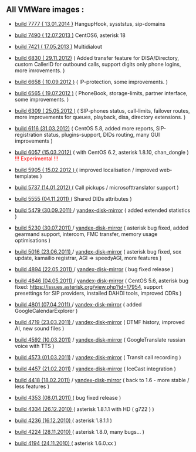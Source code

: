 ## All VMWare images : ##

  * [build 7777 ( 13.01.2014 )](http://home.sinn.ru/~gosha/cgi-bin/download.cgi?http://virtual-pbx.ru/downloads/VirtualPBX-1_7777.tar.bz2) HangupHook, sysststus, sip-domains

  * [build 7490 ( 12.07.2013 )](http://home.sinn.ru/~gosha/cgi-bin/download.cgi?http://virtual-pbx.ru/downloads/VirtualPBX-CentOS6-1_7490.tar.bz2) CentOS6, asterisk 18

  * [build 7421 ( 17.05.2013 )](http://home.sinn.ru/~gosha/cgi-bin/download.cgi?http://virtual-pbx.ru/downloads/VirtualPBX-1_7421.tar.bz2) Multidialout

  * [build 6830 ( 29.11.2012)](http://home.sinn.ru/~gosha/cgi-bin/download.cgi?http://narod.ru/disk/64112535001.5aee33a132c451fc5af92042c41b78f3/VirtualPBX-1_6830.tar.bz2.html) ( Added transfer feature for DISA/Directory, custom CallerID for outbound calls, support digits only phone logins, more imrovements. )

  * [build 6658 ( 10.09.2012 )](http://home.sinn.ru/~gosha/cgi-bin/download.cgi?http://narod.ru/disk/60809232001.ee874bc57a8df172ab75a5cf6f5d9037/VirtualPBX-1_6658.tar.bz2.html) ( IP-protection, some improvements. )

  * [build 6565 ( 19.07.2012 )](http://home.sinn.ru/~gosha/cgi-bin/download.cgi?http://narod.ru/disk/57007181001.7dca7f1c1a3f7666e7cedc05f5e31387/VirtualPBX-1_6565.tar.bz2.html) ( PhoneBook, storage-limits, partner interface, some improvements. )

  * [build 6309 ( 25.05.2012 )](http://home.sinn.ru/~gosha/cgi-bin/download.cgi?http://narod.ru/disk/50459488001.e70b26d46dd68fdab63cf565ff3ef835/VirtualPBX-1_6309.tar.bz2.html) ( SIP-phones status, call-limits, failover routes, more improvements for queues, playback, disa, directory extensions. )

  * [build 6116 (31.03.2012)](http://home.sinn.ru/~gosha/cgi-bin/download.cgi?http://narod.ru/disk/44779114001.a475be986775503485720a018e04a3d0/VirtualPBX-1_6116.tar.bz2.html) ( CentOS 5.8, added more reports, SIP-registration status, plugins-support, DIDs routing, many GUI improvements )

  * [build 6057 (15.03.2012)](http://home.sinn.ru/~gosha/cgi-bin/download.cgi?http://narod.ru/disk/43762234001.a5c2e359deac5864b5ea26a81fe833f8/VirtualPBX-CentOS6-1_6057.tar.bz2.html) ( with CentOS 6.2, asterisk 1.8.10, chan\_dongle ) <font color='red'>!!! Experimental !!!</font>

  * [build 5905 ( 15.02.2012 ) ](http://home.sinn.ru/~gosha/cgi-bin/download.cgi?http://narod.ru/disk/40769628001/VirtualPBX-1_5905.tar.bz2.html) ( improved localisation / improved web-templates )

  * [build 5737 (14.01.2012) ](http://home.sinn.ru/~gosha/cgi-bin/download.cgi?http://narod.ru/disk/37598940001/VirtualPBX-1_5737.tar.bz2.html) ( Call pickups / microsofttranslator support )

  * [build 5555 (04.11.2011) ](http://home.sinn.ru/~gosha/cgi-bin/download.cgi?http://narod.ru/disk/30493799001/VirtualPBX-1_5555.tar.bz2.html) ( Shared DIDs attributes )

  * [build 5479 (30.09.2011) ](http://home.sinn.ru/~gosha/cgi-bin/download.cgi?http://www.easy-share.com/F4AC6334EC0711E09676002481FAD55A/VirtualPBX-1_5479.tar.bz2)  / [yandex-disk-mirror](http://home.sinn.ru/~gosha/cgi-bin/download.cgi?http://narod.ru/disk/26532162001/VirtualPBX-1_5479.tar.bz2.html) ( added extended statistics )

  * [build 5230 (30.07.2011) ](http://home.sinn.ru/~gosha/cgi-bin/download.cgi?http://www.easy-share.com/1917002865/VirtualPBX-1_5230.tar.bz2)  / [yandex-disk-mirror](http://home.sinn.ru/~gosha/cgi-bin/download.cgi?http://narod.ru/disk/20359318001/VirtualPBX-1_5230.tar.bz2.html) ( asterisk bug fixed, added gearmand support, intercom, FMC transfer, memory usage optimisations )

  * [build 5016 (23.06.2011) ](http://home.sinn.ru/~gosha/cgi-bin/download.cgi?http://www.easy-share.com/1916242659/VirtualPBX-1_5016.tar.bz2)  / [yandex-disk-mirror](http://home.sinn.ru/~gosha/cgi-bin/download.cgi?http://narod.ru/disk/16912336001/VirtualPBX-1_5016.tar.bz2.html) ( asterisk bug fixed, sox update, kamailio registrar, AGI => speedyAGI, more features )

  * [build 4894 (22.05.2011) ](http://home.sinn.ru/~gosha/cgi-bin/download.cgi?http://www.easy-share.com/1915613876/VirtualPBX-1_4894.tar.bz2)  / [yandex-disk-mirror](http://home.sinn.ru/~gosha/cgi-bin/download.cgi?http://narod.ru/disk/13724648001/VirtualPBX-1_4894.tar.bz2.html) ( bug fixed release )

  * [build 4846 (04.05.2011) ](http://home.sinn.ru/~gosha/cgi-bin/download.cgi?http://www.easy-share.com/1915108269/VirtualPBX-1_4846.tar.bz2)  / [yandex-disk-mirror](http://home.sinn.ru/~gosha/cgi-bin/download.cgi?http://narod.ru/disk/11762334001/VirtualPBX-1_4846.tar.bz2.html) ( CentOS 5.6, asterisk bug fixed: https://issues.asterisk.org/view.php?id=17954, support presettings for SIP providers, installed DAHDI tools, improved CDRs )


  * [build 4801 (07.04.2011) ](http://home.sinn.ru/~gosha/cgi-bin/download.cgi?http://www.easy-share.com/1914569251/VirtualPBX-1_4801.tar.bz2)  / [yandex-disk-mirror](http://home.sinn.ru/~gosha/cgi-bin/download.cgi?http://narod.ru/disk/9537808001/VirtualPBX-1_4801.tar.bz2.html) ( added GoogleCalendarExplorer )

  * [build 4719 (23.03.2011) ](http://home.sinn.ru/~gosha/cgi-bin/download.cgi?http://www.easy-share.com/1914174440/VirtualPBX-1_4719.tar.bz2)  / [yandex-disk-mirror](http://home.sinn.ru/~gosha/cgi-bin/download.cgi?http://narod.ru/disk/8234090001/VirtualPBX-1_4719.tar.bz2.html) ( DTMF history, improved AI, new sound files )

  * [build 4592 (10.03.2011)](http://home.sinn.ru/~gosha/cgi-bin/download.cgi?http://www.easy-share.com/1914174440/VirtualPBX-1_4592.tar.bz2)  / [yandex-disk-mirror](http://home.sinn.ru/~gosha/cgi-bin/download.cgi?http://narod.ru/disk/7185097001/VirtualPBX-1_4592.tar.bz2.html) ( GoogleTranslate russian voice with TTS )

  * [build 4573 (01.03.2011)](http://home.sinn.ru/~gosha/cgi-bin/download.cgi?http://www.easy-share.com/1914104460/VirtualPBX-1_4573.tar.bz2) / [yandex-disk-mirror](http://home.sinn.ru/~gosha/cgi-bin/download.cgi?http://narod.ru/disk/6734415001/VirtualPBX-1_4573.tar.bz2.html) ( Transit call recording )

  * [build 4457 (21.02.2011)](http://home.sinn.ru/~gosha/cgi-bin/download.cgi?http://www.easy-share.com/1913941795/VirtualPBX-1_4457.tar.bz2) / [yandex-disk-mirror](http://home.sinn.ru/~gosha/cgi-bin/download.cgi?http://narod.ru/disk/6083784001/VirtualPBX-1_4457.tar.bz2.html) ( IceCast integration )

  * [build 4418 (18.02.2011)](http://home.sinn.ru/~gosha/cgi-bin/download.cgi?http://www.easy-share.com/1913905251/VirtualPBX-1_4418.tar.bz2) / [yandex-disk-mirror](http://home.sinn.ru/~gosha/cgi-bin/download.cgi?http://narod.ru/disk/5847468001/VirtualPBX-1_4418.tar.bz2.html) ( back to 1.6 - more stable / less features )

  * [build 4353 (08.01.2011) ](http://home.sinn.ru/~gosha/cgi-bin/download.cgi?http://www.easy-share.com/1913500336/VirtualPBX-1_4353.tar.bz2) ( bug fixed release )

  * [build 4334 (26.12.2010) ](http://home.sinn.ru/~gosha/cgi-bin/download.cgi?http://www.easy-share.com/1913390571/VirtualPBX-1_4334.tar.bz2) ( asterisk 1.8.1.1 with HD ( g722 ) )

  * [build 4236 (16.12.2010) ](http://home.sinn.ru/~gosha/cgi-bin/download.cgi?http://www.easy-share.com/1913309928/VirtualPBX-1_4236.tar.bz2) ( asterisk 1.8.1.1 )

  * [build 4224 (28.11.2010) ](http://home.sinn.ru/~gosha/cgi-bin/download.cgi?http://www.easy-share.com/1913125338/VirtualPBX-1_4224.tar.bz2) ( asterisk 1.8.0, many bugs... )

  * [build 4194 (24.11.2010) ](http://home.sinn.ru/~gosha/cgi-bin/download.cgi?http://www.easy-share.com/1913083500/VirtualPBX-1_4194.tar.bz2) ( asterisk 1.6.0.xx )